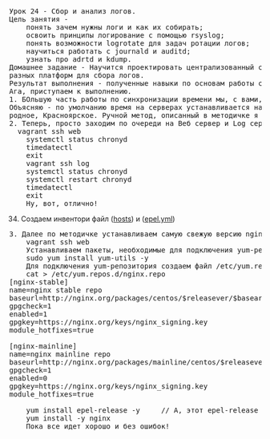<pre>
Урок 24 - Сбор и анализ логов.  
Цель занятия -  
    понять зачем нужны логи и как их собирать;  
	освоить принципы логирование с помощью rsyslog;  
	понять возможности logrotate для задач ротации логов;  
	научиться работать с journald и auditd;  
	узнать про adrtd и kdump.  
Домашнее задание - Научится проектировать централизованный сбор логов. Рассмотреть особенности   
разных платформ для сбора логов.  
Результат выполнения - полученные навыки по основам работы с rsyslog, logrotate, journald, auditd, abrtd и kdump.  
Ага, приступаем к выполнению.  
1. БОльшую часть работы по синхронизации времени мы, с вами, выполняем в Vagrantfile.  
Объясняю - по умолчанию время на серверах устанавливается на UTC+0, а, нам надо, что бы было наше,  
родное, Красноярское. Ручной метод, описанный в методичке я проверял - тоже работает.  
2. Теперь, просто заходим по очереди на Веб сервер и Log сервер и проверяем время - одинаковое, Красноярское.  
  vagrant ssh web  
	systemctl status chronyd  
	timedatectl  
	exit  
	vagrant ssh log  
	systemctl status chronyd  
	systemctl restart chronyd  
	timedatectl  
	exit  
	Ну, вот, отлично!  
</pre>
34. Создаем инвентори файл ([hosts](hosts)) и ([epel.yml](epel.yml))
<pre>
3. Далее по методичке устанавливаем самую свежую версию nginx на виртуальной машине web -  
	vagrant ssh web  
	Устанавливаем пакеты, необходимые для подключения yum-репозитория:  
	sudo yum install yum-utils -y  
	Для подключения yum-репозитория создаем файл /etc/yum.repos.d/nginx.repo для скачивания самой свежей версии -  
	cat > /etc/yum.repos.d/nginx.repo  
[nginx-stable]  
name=nginx stable repo  
baseurl=http://nginx.org/packages/centos/$releasever/$basearch/  
gpgcheck=1  
enabled=1  
gpgkey=https://nginx.org/keys/nginx_signing.key  
module_hotfixes=true  
  
[nginx-mainline]  
name=nginx mainline repo  
baseurl=http://nginx.org/packages/mainline/centos/$releasever/$basearch/  
gpgcheck=1  
enabled=0  
gpgkey=https://nginx.org/keys/nginx_signing.key  
module_hotfixes=true  
  
	yum install epel-release -y		// А, этот epel-release не ставится, что-ли, по дефолту?  
	yum install -y nginx  
	Пока все идет хорошо и без ошибок!  
</pre>
